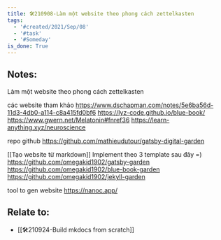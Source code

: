 ```yaml
---
title: 🛠️210908-Làm một website theo phong cách zettelkasten
tags:
  - '#created/2021/Sep/08'
  - '#task'
  - '#Someday'
is_done: True
---
```


## Notes:
Làm một website theo phong cách zettelkasten

các website tham khảo
https://www.dschapman.com/notes/5e6ba56d-11d3-4db0-a114-c8a415fd0bf6
https://lyz-code.github.io/blue-book/
https://www.gwern.net/Melatonin#fnref36
https://learn-anything.xyz/neuroscience

repo github
https://github.com/mathieudutour/gatsby-digital-garden

[[Tạo website từ markdown]]
Implement theo 3 template sau đây =)
https://github.com/omegakid1902/gatsby-garden
https://github.com/omegakid1902/blue-book-garden
https://github.com/omegakid1902/jekyll-garden

tool to gen website
https://nanoc.app/

## Relate to:
- [[🛠️210924-Build mkdocs from scratch]]